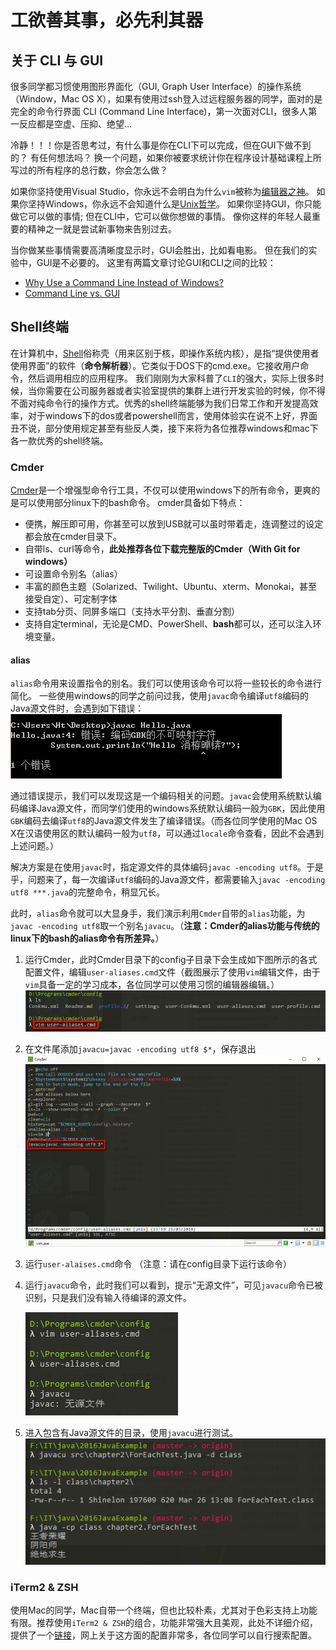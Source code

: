 # 工欲善其事，必先利其器
## 关于 CLI 与 GUI
很多同学都习惯使用图形界面化（GUI, Graph User Interface）的操作系统（Window，Mac OS X），如果有使用过ssh登入过远程服务器的同学，面对的是完全的命令行界面 CLI (Command Line Interface)，第一次面对CLI，很多人第一反应都是空虚、压抑、绝望...

冷静！！！你是否思考过，有什么事是你在CLI下可以完成，但在GUI下做不到的？
有任何想法吗？
换一个问题，如果你被要求统计你在程序设计基础课程上所写过的所有程序的总行数，你会怎么做？

如果你坚持使用Visual Studio，你永远不会明白为什么`vim`被称为[编辑器之神](http://os.51cto.com/art/201101/242518.htm)。
如果你坚持Windows，你永远不会知道什么是[Unix哲学](http://en.wikipedia.org/wiki/Unix_philosophy)。
如果你坚持GUI，你只能做它可以做的事情; 但在CLI中，它可以做你想做的事情。
像你这样的年轻人最重要的精神之一就是尝试新事物来告别过去。

当你做某些事情需要高清晰度显示时，GUI会胜出，比如看电影。
但在我们的实验中，GUI是不必要的。
这里有两篇文章讨论GUI和CLI之间的比较：
* [Why Use a Command Line Instead of Windows?](http://www.linuxdevcenter.com/pub/a/linux/2001/11/15/learnunixos.html) 
* [Command Line vs. GUI](http://www.computerhope.com/issues/ch000619.htm)


## Shell终端
在计算机中，[Shell](https://en.wikipedia.org/wiki/Shell_(computing))俗称壳（用来区别于核，即操作系统内核），是指“提供使用者使用界面”的软件（**命令解析器**）。它类似于DOS下的cmd.exe。它接收用户命令，然后调用相应的应用程序。
我们刚刚为大家科普了`CLI`的强大，实际上很多时候，当你需要在公司服务器或者实验室提供的集群上进行开发实验的时候，你不得不面对纯命令行的操作方式。优秀的shell终端能够为我们日常工作和开发提高效率，对于windows下的dos或者powershell而言，使用体验实在说不上好，界面丑不说，部分使用规定甚至有些反人类，接下来将为各位推荐windows和mac下各一款优秀的shell终端。


### Cmder
[Cmder](http://cmder.net/)是一个增强型命令行工具，不仅可以使用windows下的所有命令，更爽的是可以使用部分linux下的bash命令。
cmder具备如下特点：
* 便携，解压即可用，你甚至可以放到USB就可以虽时带着走，连调整过的设定都会放在cmder目录下。
* 自带ls、curl等命令，**此处推荐各位下载完整版的Cmder（With Git for windows）**
* 可设置命令别名（alias）
* 丰富的颜色主题（Solarized、Twilight、Ubuntu、xterm、Monokai，甚至接受自定）、可定制字体
* 支持tab分页、同屏多端口（支持水平分割、垂直分割）
* 支持自定terminal，无论是CMD、PowerShell、**bash**都可以，还可以注入环境变量。

#### alias 
`alias`命令用来设置指令的别名。我们可以使用该命令可以将一些较长的命令进行简化。
一些使用windows的同学之前问过我，使用`javac`命令编译`utf8`编码的Java源文件时，会遇到如下错误：
![error_encoding](images/encoding_error.jpeg)

通过错误提示，我们可以发现这是一个编码相关的问题。`javac`会使用系统默认编码编译Java源文件，而同学们使用的windows系统默认编码一般为`GBK`，因此使用`GBK`编码去编译`utf8`的Java源文件发生了编译错误。（而各位同学使用的Mac OS X在汉语使用区的默认编码一般为`utf8`，可以通过`locale`命令查看，因此不会遇到上述问题。）

解决方案是在使用`javac`时，指定源文件的具体编码`javac -encoding utf8`。于是乎，问题来了，每一次编译`utf8`编码的Java源文件，都需要输入`javac -encoding utf8 ***.java`的完整命令，稍显冗长。

此时，`alias`命令就可以大显身手，我们演示利用`Cmder`自带的`alias`功能，为`javac -encoding utf8`取一个别名`javacu`。（**注意：Cmder的alias功能与传统的linux下的bash的alias命令有所差异。**）
1. 运行Cmder，此时Cmder目录下的config子目录下会生成如下图所示的各式配置文件，编辑`user-aliases.cmd`文件（截图展示了使用`vim`编辑文件，由于`vim`具备一定的学习成本，各位同学可以使用习惯的编辑器编辑。）
![exp](images/tool_1.png)
2. 在文件尾添加`javacu=javac -encoding utf8 $*`，保存退出
![exp](images/tool_2.png)
3. 运行`user-alaises.cmd`命令 （注意：请在config目录下运行该命令）
4. 运行`javacu`命令，此时我们可以看到，提示“无源文件”，可见`javacu`命令已被识别，只是我们没有输入待编译的源文件。

    ![exp](images/tool_3.png)

5. 进入包含有Java源文件的目录，使用`javacu`进行测试。
![exp](images/tool_4.png)

### iTerm2 & ZSH
使用Mac的同学，Mac自带一个终端，但也比较朴素，尤其对于色彩支持上功能有限。推荐使用`iTerm2 & ZSH`的组合，功能非常强大且美观，此处不详细介绍，提供了一个[链接](http://wdxtub.com/2016/02/18/oh-my-zsh/)，网上关于这方面的配置非常多，各位同学可以自行搜索配置。



















